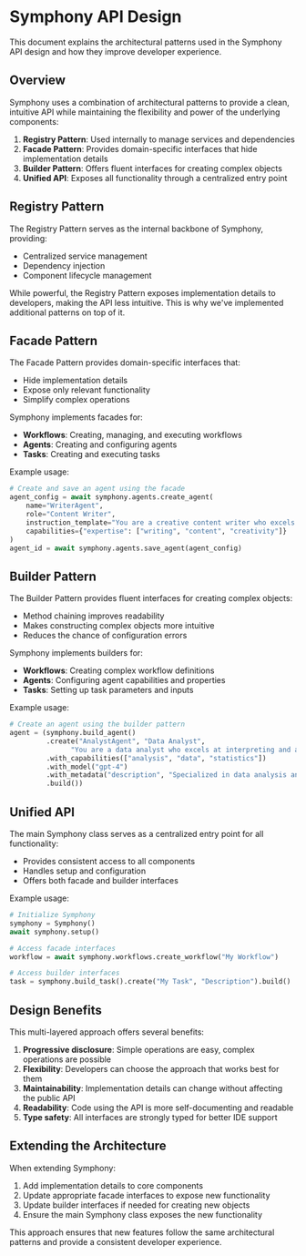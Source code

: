 # Symphony API Design

This document explains the architectural patterns used in the Symphony API design and how they improve developer experience.

## Overview

Symphony uses a combination of architectural patterns to provide a clean, intuitive API while maintaining the flexibility and power of the underlying components:

1. **Registry Pattern**: Used internally to manage services and dependencies
2. **Facade Pattern**: Provides domain-specific interfaces that hide implementation details
3. **Builder Pattern**: Offers fluent interfaces for creating complex objects
4. **Unified API**: Exposes all functionality through a centralized entry point

## Registry Pattern

The Registry Pattern serves as the internal backbone of Symphony, providing:

- Centralized service management
- Dependency injection
- Component lifecycle management

While powerful, the Registry Pattern exposes implementation details to developers, making the API less intuitive. This is why we've implemented additional patterns on top of it.

## Facade Pattern

The Facade Pattern provides domain-specific interfaces that:

- Hide implementation details
- Expose only relevant functionality
- Simplify complex operations

Symphony implements facades for:

- **Workflows**: Creating, managing, and executing workflows
- **Agents**: Creating and configuring agents
- **Tasks**: Creating and executing tasks

Example usage:

```python
# Create and save an agent using the facade
agent_config = await symphony.agents.create_agent(
    name="WriterAgent",
    role="Content Writer",
    instruction_template="You are a creative content writer who excels at generating engaging content.",
    capabilities={"expertise": ["writing", "content", "creativity"]}
)
agent_id = await symphony.agents.save_agent(agent_config)
```

## Builder Pattern

The Builder Pattern provides fluent interfaces for creating complex objects:

- Method chaining improves readability
- Makes constructing complex objects more intuitive
- Reduces the chance of configuration errors

Symphony implements builders for:

- **Workflows**: Creating complex workflow definitions
- **Agents**: Configuring agent capabilities and properties
- **Tasks**: Setting up task parameters and inputs

Example usage:

```python
# Create an agent using the builder pattern
agent = (symphony.build_agent()
         .create("AnalystAgent", "Data Analyst", 
               "You are a data analyst who excels at interpreting and analyzing data.")
         .with_capabilities(["analysis", "data", "statistics"])
         .with_model("gpt-4")
         .with_metadata("description", "Specialized in data analysis and visualization")
         .build())
```

## Unified API

The main Symphony class serves as a centralized entry point for all functionality:

- Provides consistent access to all components
- Handles setup and configuration
- Offers both facade and builder interfaces

Example usage:

```python
# Initialize Symphony
symphony = Symphony()
await symphony.setup()

# Access facade interfaces
workflow = await symphony.workflows.create_workflow("My Workflow")

# Access builder interfaces
task = symphony.build_task().create("My Task", "Description").build()
```

## Design Benefits

This multi-layered approach offers several benefits:

1. **Progressive disclosure**: Simple operations are easy, complex operations are possible
2. **Flexibility**: Developers can choose the approach that works best for them
3. **Maintainability**: Implementation details can change without affecting the public API
4. **Readability**: Code using the API is more self-documenting and readable
5. **Type safety**: All interfaces are strongly typed for better IDE support

## Extending the Architecture

When extending Symphony:

1. Add implementation details to core components
2. Update appropriate facade interfaces to expose new functionality
3. Update builder interfaces if needed for creating new objects
4. Ensure the main Symphony class exposes the new functionality

This approach ensures that new features follow the same architectural patterns and provide a consistent developer experience.